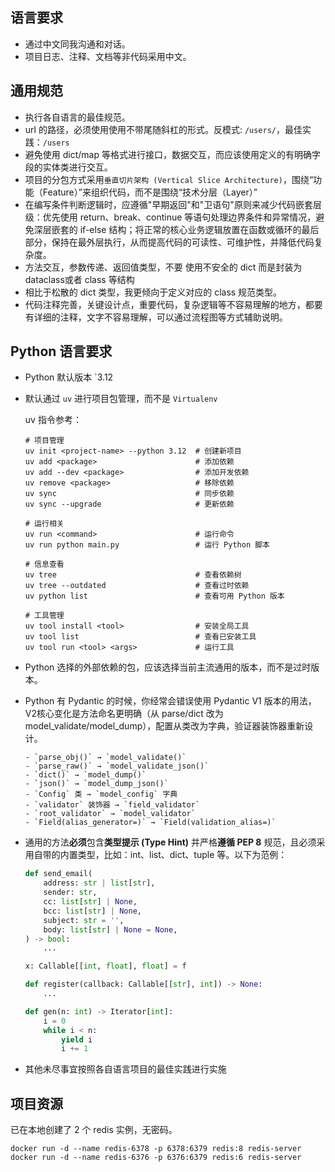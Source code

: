 ## 语言要求

- 通过中文同我沟通和对话。
- 项目日志、注释、文档等非代码采用中文。

## 通用规范

- 执行各自语言的最佳规范。
- url 的路径，必须使用使用不带尾随斜杠的形式。反模式: `/users/`，最佳实践：`/users`
- 避免使用 dict/map 等格式进行接口，数据交互，而应该使用定义的有明确字段的实体类进行交互。
- 项目的分包方式采用`垂直切片架构 (Vertical Slice Architecture)`，围绕“功能（Feature）”来组织代码，而不是围绕“技术分层（Layer）”
- 在编写条件判断逻辑时，应遵循"早期返回"和"卫语句"原则来减少代码嵌套层级：优先使用 return、break、continue 等语句处理边界条件和异常情况，避免深层嵌套的 if-else 结构；将正常的核心业务逻辑放置在函数或循环的最后部分，保持在最外层执行，从而提高代码的可读性、可维护性，并降低代码复杂度。
- 方法交互，参数传递、返回值类型，不要 使用不安全的 dict 而是封装为dataclass或者 class 等结构
- 相比于松散的 dict 类型，我更倾向于定义对应的 class 规范类型。
- 代码注释完善，关键设计点，重要代码，复杂逻辑等不容易理解的地方，都要有详细的注释，文字不容易理解，可以通过流程图等方式辅助说明。

## Python 语言要求

- Python 默认版本 `3.12 
- 默认通过 `uv` 进行项目包管理，而不是 `Virtualenv`

  uv 指令参考：

  ```
  # 项目管理
  uv init <project-name> --python 3.12  # 创建新项目
  uv add <package>                      # 添加依赖
  uv add --dev <package>                # 添加开发依赖
  uv remove <package>                   # 移除依赖
  uv sync                               # 同步依赖
  uv sync --upgrade                     # 更新依赖

  # 运行相关
  uv run <command>                      # 运行命令
  uv run python main.py                 # 运行 Python 脚本

  # 信息查看
  uv tree                               # 查看依赖树
  uv tree --outdated                    # 查看过时依赖
  uv python list                        # 查看可用 Python 版本

  # 工具管理
  uv tool install <tool>                # 安装全局工具
  uv tool list                          # 查看已安装工具
  uv tool run <tool> <args>             # 运行工具
  ```


- Python 选择的外部依赖的包，应该选择当前主流通用的版本，而不是过时版本。
- Python 有 Pydantic 的时候，你经常会错误使用 Pydantic V1 版本的用法，V2核心变化是方法命名更明确（从 parse/dict 改为 model_validate/model_dump），配置从类改为字典，验证器装饰器重新设计。

  ```
  - `parse_obj()` → `model_validate()`
  - `parse_raw()` → `model_validate_json()`  
  - `dict()` → `model_dump()`
  - `json()` → `model_dump_json()`
  - `Config` 类 → `model_config` 字典
  - `validator` 装饰器 → `field_validator`
  - `root_validator` → `model_validator`
  - `Field(alias_generator=)` → `Field(validation_alias=)`
  ```

- 通用的方法**必须**包含**类型提示 (Type Hint)** 并严格**遵循 PEP 8** 规范，且必须采用自带的内置类型，比如：int、list、dict、tuple 等。以下为范例：

  ```python
  def send_email(
      address: str | list[str],
      sender: str,
      cc: list[str] | None,
      bcc: list[str] | None,
      subject: str = '',
      body: list[str] | None = None,
  ) -> bool:
      ...

  x: Callable[[int, float], float] = f

  def register(callback: Callable[[str], int]) -> None:
      ...

  def gen(n: int) -> Iterator[int]:
      i = 0
      while i < n:
          yield i
          i += 1
  ```

- 其他未尽事宜按照各自语言项目的最佳实践进行实施

## 项目资源
已在本地创建了 2 个 redis 实例，无密码。
```
docker run -d --name redis-6378 -p 6378:6379 redis:8 redis-server 
docker run -d --name redis-6376 -p 6376:6379 redis:6 redis-server 
```